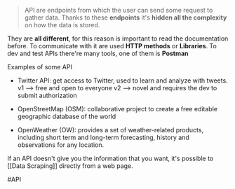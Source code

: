 >API are endpoints from which the user can send some request to gather data.
Thanks to these **endpoints** it's **hidden all the complexity** on how the data is stored.

They are **all different**, for this reason is important to read the documentation before.
To communicate with it are used **HTTP methods** or **Libraries**.
	To dev and test APIs there're many tools, one of them is **Postman**


Examples of some API
- Twitter API: get access to Twitter, used to learn and analyze with tweets.
	v1 --> free and open to everyone
	v2 --> novel and requires the dev to submit authorization

- OpenStreetMap (OSM): collaborative project to create a free editable geographic database of the world

- OpenWeather (OW): provides a set of weather-related products, including short term and long-term forecasting, history and observations for any location.

If an API doesn't give you the information that you want, it's possible to [[Data Scraping]] directly from a web page.

#API